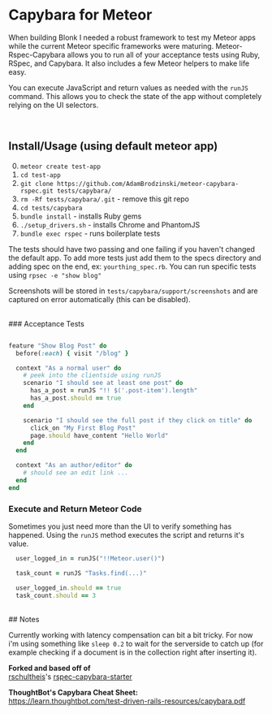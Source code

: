 # Capybara for Meteor

When building Blonk I needed a robust framework to test my Meteor apps while the current Meteor specific frameworks were maturing. Meteor-Rspec-Capybara allows you to run all of your acceptance tests using Ruby, RSpec, and Capybara. It also includes a few Meteor helpers to make life easy.

You can execute JavaScript and return values as needed with the `runJS` command. This allows you to check the state of the app without completely relying on the UI selectors.

<br>

## Install/Usage (using default meteor app)

0. `meteor create test-app`
0. `cd test-app`
0. `git clone https://github.com/AdamBrodzinski/meteor-capybara-rspec.git tests/capybara/`
0. `rm -Rf tests/capybara/.git` - remove this git repo
0. `cd tests/capybara`
0. `bundle install` - installs Ruby gems
0. `./setup_drivers.sh` - installs Chrome and PhantomJS
0. `bundle exec rspec` - runs boilerplate tests

The tests should have two passing and one failing if you haven't changed the default app. To add more tests just add them to the specs directory and adding spec on the end, ex: `yourthing_spec.rb`. You can run specific tests using `rpsec -e "show blog"`

Screenshots will be stored in `tests/capybara/support/screenshots` and are captured on error automatically (this can be disabled).

<br>
### Acceptance Tests

```ruby

feature "Show Blog Post" do
  before(:each) { visit "/blog" }

  context "As a normal user" do
    # peek into the clientside using runJS
    scenario "I should see at least one post" do
      has_a_post = runJS "!! $('.post-item').length"
      has_a_post.should == true
    end

    scenario "I should see the full post if they click on title" do
      click_on "My First Blog Post"
      page.should have_content "Hello World"
    end
  end

  context "As an author/editor" do
    # should see an edit link ...
  end
end
```


### Execute and Return Meteor Code

Sometimes you just need more than the UI to verify something has happened. Using the `runJS` method executes the script and returns it's value.

```ruby
  user_logged_in = runJS("!!Meteor.user()")

  task_count = runJS "Tasks.find(...)"

  user_logged_in.should == true
  task_count.should == 3
```


<br>
## Notes

Currently working with latency compensation can bit a bit tricky. For now i'm using something like `sleep 0.2` to wait for the serverside to catch up (for example checking if a document is in the collection right after inserting it).

**Forked and based off of**  
[rschultheis](1)'s [rspec-capybara-starter](2)  

**ThoughtBot's Capybara Cheat Sheet:**  
https://learn.thoughtbot.com/test-driven-rails-resources/capybara.pdf


[1]: https://github.com/rschultheis
[2]: https://github.com/rschultheis/rspec_capybara_starter
